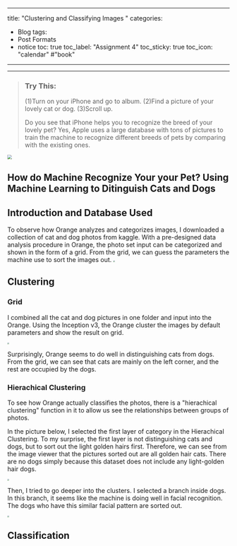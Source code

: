 
---
title: "Clustering and Classifying Images "
categories:
  - Blog
tags:
  - Post Formats
  - notice
toc: true
toc_label: "Assignment 4"
toc_sticky: true
toc_icon: "calendar" #"book"

---
---
>### Try This:
>
>(1)Turn on your iPhone and go to album. 
>(2)Find a picture of your lovely cat or dog.
>(3)Scroll up.
>
>Do you see that iPhone helps you to recognize the breed of your lovely pet? 
>Yes, Apple uses a large database with tons of pictures to train the machine to recognize different breeds of pets by comparing with the existing ones.


<img src="/assets/images/assignment2_images/1.png" style="zoom:60%;" />

## How do Machine Recognize Your your Pet? Using Machine Learning to Ditinguish Cats and Dogs


## Introduction and Database Used

To observe how Orange analyzes and categorizes images, I downloaded a collection of cat and dog photos from kaggle. With a pre-designed data analysis procedure in Orange, the photo set input can be categorized and shown in the form of a grid. From the grid, we can guess the parameters the machine use to sort the images out.
<img src="/assets/images/assignment2_images/procedure.jpg" style="zoom:25%;" />

## Clustering
### Grid

I combined all the cat and dog pictures in one folder and input into the Orange. Using the Inception v3, the Orange cluster the images by default parameters and show the result on grid. 

<img src="/assets/images/assignment2_images/overview.jpg" style="zoom:25%;" />

Surprisingly, Orange seems to do well in distinguishing cats from dogs. From the grid, we can see that cats are mainly on the left corner, and the rest are occupied by the dogs. 

### Hierachical Clustering
To see how Orange actually classifies the photos, there is a "hierachical clustering" function in it to allow us see the relationships between groups of photos.

In the picture below, I selected the first layer of category in the Hierachical Clustering. To my surprise, the first layer is not distinguishing cats and dogs, but to sort out the light golden hairs first. Therefore, we can see from the image viewer that the pictures sorted out are all golden hair cats. There are no dogs simply because this dataset does not include any light-golden hair dogs.

<img src="/assets/images/assignment2_images/first_category.jpg" style="zoom:25%;" />


Then, I tried to go deeper into the clusters. I selected a branch inside dogs. In this branch, it seems like the machine is doing well in facial recognition. The dogs who have this similar facial pattern are sorted out.

<img src="/assets/images/assignment2_images/face_pattern.jpg" style="zoom:25%;" />

## Classification

###















